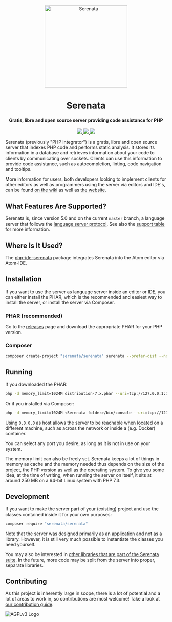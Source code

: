 <div align="center">
<a href="https://gitlab.com/Serenata/Serenata"><img src="https://assets.gitlab-static.net/uploads/-/system/project/avatar/2815601/PHP_Integrator.png" alt="Serenata" title="Serenata" width="258"></a>

<h1>Serenata</h1>
<h4>Gratis, libre and open source server providing code assistance for PHP</h4>

<a href="https://gitlab.com/Serenata/Serenata/commits/master">
    <img src="https://gitlab.com/Serenata/Serenata/badges/master/pipeline.svg">
</a>

<a href="https://gitlab.com/Serenata/Serenata/commits/master">
    <img src="https://gitlab.com/Serenata/Serenata/badges/master/coverage.svg">
</a>

<a href="https://serenata.gitlab.io/#support">
    <img src="https://img.shields.io/badge/€-Support-blue.svg?&amp;style=flat">
</a>
</div>

Serenata (previously "PHP Integrator") is a gratis, libre and open source server that indexes PHP code and performs static analysis. It stores its information in a database and retrieves information about your code to clients by communicating over sockets. Clients can use this information to provide code assistance, such as autocompletion, linting, code navigation and tooltips.

More information for users, both developers looking to implement clients for other editors as well as programmers using the server via editors and IDE's, can be found [on the wiki](https://gitlab.com/Serenata/Serenata/wikis/home) as well as [the website](https://serenata.gitlab.io/).

## What Features Are Supported?
Serenata is, since version 5.0 and on the current `master` branch, a language server that follows the [language server protocol](https://microsoft.github.io/language-server-protocol/specification). See also the [support table](https://gitlab.com/Serenata/Serenata/wikis/Language-Server-Protocol-Support-Table) for more information.

## Where Is It Used?
The [php-ide-serenata](https://github.com/Gert-dev/php-ide-serenata/) package integrates Serenata into the Atom editor via Atom-IDE.

## Installation
If you want to use the server as language server inside an editor or IDE, you can either install the PHAR, which is the recommended and easiest way to install the server, or install the server via Composer.

### PHAR (recommended)
Go to the [releases](https://gitlab.com/Serenata/Serenata/-/tags) page and download the appropriate PHAR for your PHP version.

### Composer
```sh
composer create-project "serenata/serenata" serenata --prefer-dist --no-dev
```

## Running
If you downloaded the PHAR:

```sh
php -d memory_limit=1024M distribution-7.x.phar --uri=tcp://127.0.0.1:11111
```

Or if you installed via Composer:

```sh
php -d memory_limit=1024M <Serenata folder>/bin/console --uri=tcp://127.0.0.1:11111
```

Using `0.0.0.0` as host allows the server to be reachable when located on a different machine, such as across the network or inside a (e.g. Docker) container.

You can select any port you desire, as long as it is not in use on your system.

The memory limit can also be freely set. Serenata keeps a lot of things in memory as cache and the memory needed thus depends on the size of the project, the PHP version as well as the operating system. To give you some idea, at the time of writing, when running the server on itself, it sits at around 250 MB on a 64-bit Linux system with PHP 7.3.

## Development
If you want to make the server part of your (existing) project and use the classes contained inside it for your own purposes:

```sh
composer require "serenata/serenata"
```

Note that the server was designed primarily as an application and not as a library. However, it is still very much possible to instantiate the classes you need yourself.

You may also be interested in [other libraries that are part of the Serenata suite](https://gitlab.com/Serenata). In the future, more code may be split from the server into proper, separate libraries.

## Contributing
As this project is inherently large in scope, there is a lot of potential and a lot of areas to work in, so contributions are most welcome! Take a look at [our contribution guide](https://gitlab.com/Serenata/Serenata/blob/master/CONTRIBUTING.md).

![AGPLv3 Logo](https://www.gnu.org/graphics/agplv3-with-text-162x68.png)
